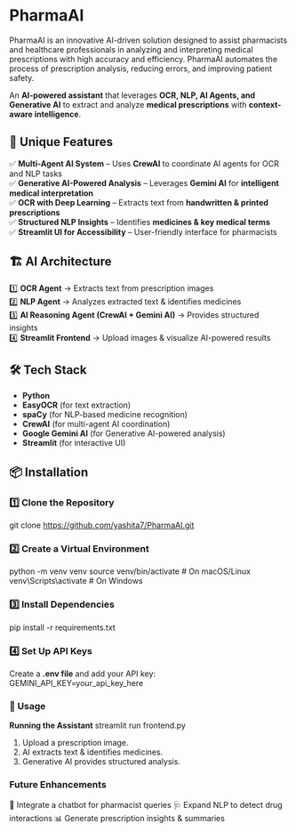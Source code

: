 # PharmaAI
PharmaAI is an innovative AI-driven solution designed to assist pharmacists and healthcare professionals in analyzing and interpreting medical prescriptions with high accuracy and efficiency. PharmaAI automates the process of prescription analysis, reducing errors, and improving patient safety.

An **AI-powered assistant** that leverages **OCR, NLP, AI Agents, and Generative AI** to extract and analyze **medical prescriptions** with **context-aware intelligence**.  

## 🚀 Unique Features  
✅ **Multi-Agent AI System** – Uses **CrewAI** to coordinate AI agents for OCR and NLP tasks  
✅ **Generative AI-Powered Analysis** – Leverages **Gemini AI** for **intelligent medical interpretation**  
✅ **OCR with Deep Learning** – Extracts text from **handwritten & printed prescriptions**  
✅ **Structured NLP Insights** – Identifies **medicines & key medical terms**  
✅ **Streamlit UI for Accessibility** – User-friendly interface for pharmacists  

## 🏗️ AI Architecture  
1️⃣ **OCR Agent** → Extracts text from prescription images  
2️⃣ **NLP Agent** → Analyzes extracted text & identifies medicines  
3️⃣ **AI Reasoning Agent (CrewAI + Gemini AI)** → Provides structured insights  
4️⃣ **Streamlit Frontend** → Upload images & visualize AI-powered results  

## 🛠️ Tech Stack  
- **Python**  
- **EasyOCR** (for text extraction)  
- **spaCy** (for NLP-based medicine recognition)  
- **CrewAI** (for multi-agent AI coordination)  
- **Google Gemini AI** (for Generative AI-powered analysis)  
- **Streamlit** (for interactive UI)  

## 📦 Installation  
### 1️⃣ Clone the Repository  
git clone https://github.com/yashita7/PharmaAI.git

### 2️⃣ Create a Virtual Environment
python -m venv venv
source venv/bin/activate  # On macOS/Linux
venv\Scripts\activate     # On Windows

### 3️⃣ Install Dependencies
pip install -r requirements.txt

### 4️⃣ Set Up API Keys
Create a **.env file** and add your API key:
GEMINI_API_KEY=your_api_key_here

### 🎯 Usage
**Running the Assistant**
streamlit run frontend.py
1. Upload a prescription image.
2. AI extracts text & identifies medicines.
3. Generative AI provides structured analysis.

### Future Enhancements
🚀 Integrate a chatbot for pharmacist queries
🩺 Expand NLP to detect drug interactions
📊 Generate prescription insights & summaries
